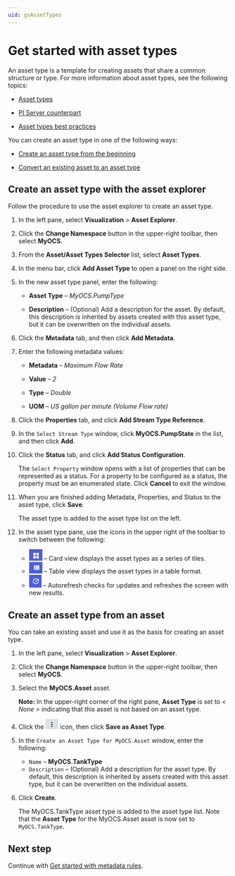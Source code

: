 ```yaml
---
uid: gsAssetTypes
---
```


# Get started with asset types

An asset type is a template for creating assets that share a common structure or type. For more information about asset types, see the following topics:

- [Asset types](xref:AssetTypes)

- [PI Server counterpart](xref:AssetTypes#pi-server-counterpart)

- [Asset types best practices](xref:AssetTypes#asset-types-best-practices)

You can create an asset type in one of the following ways:

- [Create an asset type from the beginning](xref:#asset-type1) 

- [Convert an existing asset to an asset type](xref:#asset-type2)

## <a name="asset-type1"></a> Create an asset type with the asset explorer

Follow the procedure to use the asset explorer to create an asset type.

1. In the left pane, select **Visualization** > **Asset Explorer**.

1. Click the **Change Namespace** button in the upper-right toolbar, then select **MyOCS**.

1. From the **Asset/Asset Types Selector** list, select **Asset Types**.

1. In the menu bar, click **Add Asset Type** to open a panel on the right side.

1. In the new asset type panel, enter the following:

   - **Asset Type** &ndash; *MyOCS.PumpType*

   - **Description** &ndash; (Optional) Add a description for the asset. By default, this description is inherited by assets created with this asset type, but it can be overwritten on the individual assets.
   
1. Click the **Metadata** tab, and then click **Add Metadata**.

1. Enter the following metadata values:

   - **Metadata** &ndash; *Maximum Flow Rate*

   - **Value** &ndash; *2* 

   - **Type** &ndash; *Double*

   - **UOM** &ndash; *US gallon per minute (Volume Flow rate)*
   
1. Click the **Properties** tab, and click **Add Stream Type Reference**.

1. In the `Select Stream Type` window, click **MyOCS.PumpState** in the list, and then click **Add**.

1. Click the **Status** tab, and click **Add Status Configuration**.

    The `Select Property` window opens with a list of properties that can be represented as a status. For a property to be configured as a status, the property must be an enumerated state. Click **Cancel** to exit the window.
    
1. When you are finished adding Metadata, Properties, and Status to the asset type, click **Save**. 

    The asset type is added to the asset type list on the left.
    
1. In the asset type pane, use the icons in the upper right of the toolbar to switch between the following:

     -  ![Card view](images/card-view.png) &ndash; Card view displays the asset types as a series of tiles. 
     -  ![Table view](images/table-view.png) &ndash; Table view displays the asset types in a table format.
     -  ![Autorefresh](images/autorefresh-btn.png) &ndash; Autorefresh checks for updates and refreshes the screen with new results. 

## <a name="asset-type2"></a>Create an asset type from an asset

You can take an existing asset and use it as the basis for creating an asset type.

1. In the left pane, select **Visualization** > **Asset Explorer**.
 
1. Click the **Change Namespace** button in the upper-right toolbar, then select **MyOCS**.

1. Select the **MyOCS.Asset** asset.

   **Note:** In the upper-right corner of the right pane, **Asset Type** is set to *< None >* indicating that this asset is not based on an asset type. 

1. Click the ![More Options button](images/more-options.png) icon, then click **Save as Asset Type**.

1. In the `Create an Asset Type for MyOCS.Asset` window, enter the following:
   
   - `Name` &ndash; **MyOCS.TankType**
   - `Description` &ndash; (Optional) Add a description for the asset type. By default, this description is inherited by assets created with this asset type, but it can be overwritten on the individual assets.

1. Click **Create**. 

   The MyOCS.TankType asset type is added to the asset type list. Note that the **Asset Type** for the MyOCS.Asset asset is now set to `MyOCS.TankType`. 

## Next step

Continue with [Get started with metadata rules](xref:gsMetadataRules).
